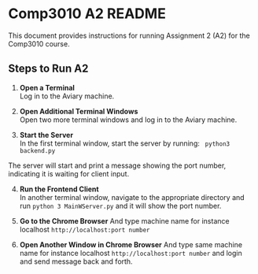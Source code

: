 # Comp3010 A2 README

This document provides instructions for running Assignment 2 (A2) for the Comp3010 course.


## Steps to Run A2

1. **Open a Terminal**  
   Log in to the Aviary machine.

2. **Open Additional Terminal Windows**  
   Open two more terminal windows and log in to the Aviary machine.

3. **Start the Server**  
   In the first terminal window, start the server by running: ``` python3 backend.py```

The server will start and print a message showing the port number, indicating it is waiting for client input.

4. **Run the Frontend Client**  
In another terminal window, navigate to the appropriate directory and run `python 3 MainWServer.py` and it will show the port number. 


5. **Go to the Chrome Browser**
And type machine name for instance localhost `http://localhost:port number` 

6. **Open Another Window in Chrome Browser**
And type same machine name for instance localhost `http://localhost:port number`  and login and send message back and forth.
